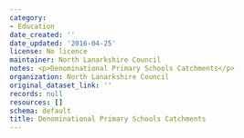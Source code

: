 ```yaml
---
category:
- Education
date_created: ''
date_updated: '2016-04-25'
license: No licence
maintainer: North Lanarkshire Council
notes: <p>Denominational Primary Schools Catchments</p>
organization: North Lanarkshire Council
original_dataset_link: ''
records: null
resources: []
schema: default
title: Denominational Primary Schools Catchments
---
```


